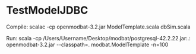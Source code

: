 # TestModelJDBC

Compile: scalac -cp openmodbat-3.2.jar ModelTemplate.scala dbSim.scala

Run: scala -cp /Users/Username/Desktop/modbat/postgresql-42.2.22.jar:.:  openmodbat-3.2.jar --classpath=. modbat.ModelTemplate -n=100
